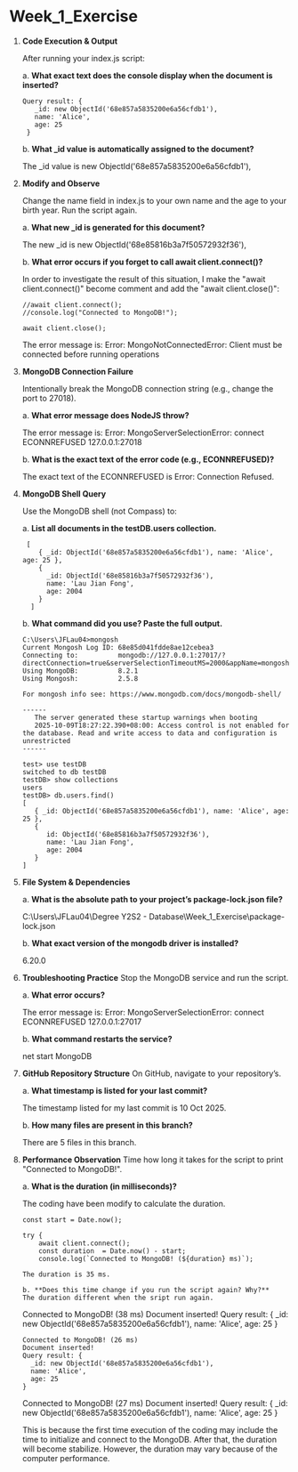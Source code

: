 ﻿# Week_1_Exercise

1. **Code Execution & Output**

   After running your index.js script:

   a. **What exact text does the console display when the document is inserted?**

       Query result: {
          _id: new ObjectId('68e857a5835200e6a56cfdb1'),
          name: 'Alice',
          age: 25
        }
   
   b. **What _id value is automatically assigned to the document?**

      The _id value is new ObjectId('68e857a5835200e6a56cfdb1'),

2. **Modify and Observe**

   Change the name field in index.js to your own name and the age to your birth year. Run the script again.

   a. **What new _id is generated for this document?**

      The new _id is new ObjectId('68e85816b3a7f50572932f36'),
   
   b. **What error occurs if you forget to call await client.connect()?**

      In order to investigate the result of this situation, I make the "await client.connect()" become comment and add the "await client.close()":

       //await client.connect();
       //console.log("Connected to MongoDB!");
        
       await client.close();

      The error message is:
      Error: MongoNotConnectedError: Client must be connected before running operations

3. **MongoDB Connection Failure**

   Intentionally break the MongoDB connection string (e.g., change the port to 27018).

   a. **What error message does NodeJS throw?**

      The error message is:
      Error: MongoServerSelectionError: connect ECONNREFUSED 127.0.0.1:27018
   
   b. **What is the exact text of the error code (e.g., ECONNREFUSED)?**

      The exact text of the ECONNREFUSED is Error: Connection Refused.

4. **MongoDB Shell Query**

   Use the MongoDB shell (not Compass) to:

   a. **List all documents in the testDB.users collection.**

        [
           { _id: ObjectId('68e857a5835200e6a56cfdb1'), name: 'Alice', age: 25 },
           {
             _id: ObjectId('68e85816b3a7f50572932f36'),
             name: 'Lau Jian Fong',
             age: 2004
           }
         ]
      
   b. **What command did you use? Paste the full output.**
   
      ```
      C:\Users\JFLau04>mongosh
      Current Mongosh Log ID: 68e85d041fdde8ae12cebea3
      Connecting to:          mongodb://127.0.0.1:27017/?directConnection=true&serverSelectionTimeoutMS=2000&appName=mongosh+2.5.8
      Using MongoDB:          8.2.1
      Using Mongosh:          2.5.8
      
      For mongosh info see: https://www.mongodb.com/docs/mongodb-shell/
      
      ------
         The server generated these startup warnings when booting
         2025-10-09T18:27:22.390+08:00: Access control is not enabled for the database. Read and write access to data and configuration is unrestricted
      ------
      
      test> use testDB
      switched to db testDB
      testDB> show collections
      users
      testDB> db.users.find()
      [
         { _id: ObjectId('68e857a5835200e6a56cfdb1'), name: 'Alice', age: 25 },
         {
            id: ObjectId('68e85816b3a7f50572932f36'),
            name: 'Lau Jian Fong',
            age: 2004
         }
      ]

5. **File System & Dependencies**

   a. **What is the absolute path to your project’s package-lock.json file?**

      C:\Users\JFLau04\Degree Y2S2 - Database\Week_1_Exercise\package-lock.json
   
   b. **What exact version of the mongodb driver is installed?**

      6.20.0

6. **Troubleshooting Practice**
   Stop the MongoDB service and run the script.
   
   a. **What error occurs?**
   
      The error message is:
      Error: MongoServerSelectionError: connect ECONNREFUSED 127.0.0.1:27017

   b. **What command restarts the service?**

      net start MongoDB

7. **GitHub Repository Structure**
   On GitHub, navigate to your repository’s.
   
   a. **What timestamp is listed for your last commit?**

      The timestamp listed for my last commit is 10 Oct 2025.

   b. **How many files are present in this branch?**

      There are 5 files in this branch.

8. **Performance Observation**
   Time how long it takes for the script to print "Connected to MongoDB!".
   
   a. **What is the duration (in milliseconds)?**

      The coding have been modify to calculate the duration.

      ```
      const start = Date.now();

      try {
          await client.connect();
          const duration  = Date.now() - start;
          console.log(`Connected to MongoDB! (${duration} ms)`);

      The duration is 35 ms.

   b. **Does this time change if you run the script again? Why?**
      The duration different when the sript run again. 

      ```
      Connected to MongoDB! (38 ms)
      Document inserted!
      Query result: {
        _id: new ObjectId('68e857a5835200e6a56cfdb1'),
        name: 'Alice',
        age: 25
      }

      ```
      Connected to MongoDB! (26 ms)
      Document inserted!
      Query result: {
        _id: new ObjectId('68e857a5835200e6a56cfdb1'),
        name: 'Alice',
        age: 25
      }

      ```
      Connected to MongoDB! (27 ms)
      Document inserted!
      Query result: {
        _id: new ObjectId('68e857a5835200e6a56cfdb1'),
        name: 'Alice',
        age: 25
      }
   
      This is because the first time execution of the coding may include the time to initialize and connect to the MongoDB. After that, the duration will become stabilize. However, the duration may vary because of the computer performance. 
